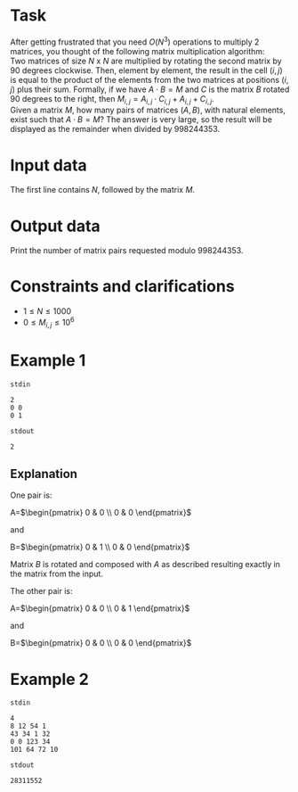 
# Task

After getting frustrated that you need $O(N^3)$ operations to multiply 2 matrices, you thought of the following matrix multiplication algorithm:
<br>
Two matrices of size $N$ x $N$ are multiplied by rotating the second matrix by 90 degrees clockwise. Then, element by element, the result in the cell $(i,j)$ is equal to the product of the elements from the two matrices at positions $(i,j)$ plus their sum.
Formally, if we have $A \cdot B = M$ and $C$ is the matrix $B$ rotated 90 degrees to the right, then $M_{i,j} = A_{i,j} \cdot C_{i,j} + A_{i,j} + C_{i,j}$.
<br>
Given a matrix $M$, how many pairs of matrices $(A, B)$, with natural elements, exist such that $A \cdot B = M$?
The answer is very large, so the result will be displayed as the remainder when divided by $998244353$.

# Input data

The first line contains $N$, followed by the matrix $M$.

# Output data

Print the number of matrix pairs requested modulo $998244353$.

# Constraints and clarifications

* $1 \leq N \leq 1000$
* $0 \leq M_{i,j} \leq 10^6$

# Example 1

`stdin`
```
2
0 0
0 1
```

`stdout`
```
2
```

## Explanation

One pair is:

A=$\begin{pmatrix}
   0 & 0 \\
   0 & 0
\end{pmatrix}$

and 

B=$\begin{pmatrix}
   0 & 1 \\
   0 & 0
\end{pmatrix}$

Matrix $B$ is rotated and composed with $A$ as described resulting exactly in the matrix from the input.

The other pair is:

A=$\begin{pmatrix}
   0 & 0 \\
   0 & 1
\end{pmatrix}$

and 

B=$\begin{pmatrix}
   0 & 0 \\
   0 & 0
\end{pmatrix}$


# Example 2

`stdin`
```
4
8 12 54 1
43 34 1 32
0 0 123 34
101 64 72 10
```

`stdout`
```
28311552
```
